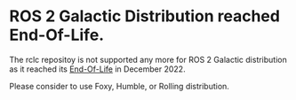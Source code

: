 # ROS 2 Galactic Distribution reached End-Of-Life. 
The rclc repositoy is not supported any more for ROS 2 Galactic distribution as it reached its [End-Of-Life](https://docs.ros.org/en/humble/Releases.html) in December 2022. 

Please consider to use Foxy, Humble, or Rolling distribution.
